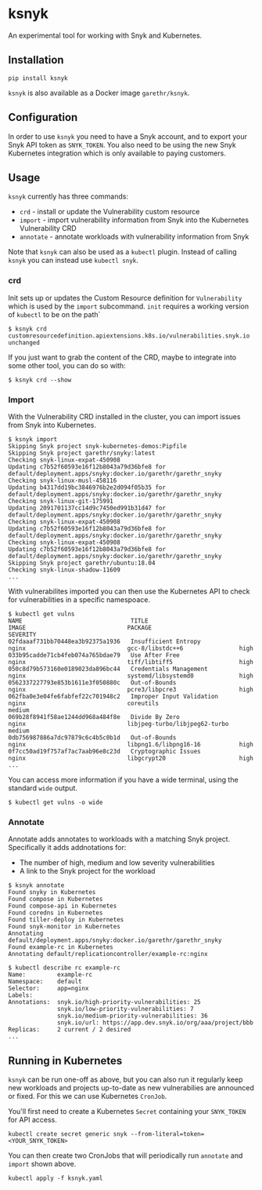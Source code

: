 # ksnyk

An experimental tool for working with Snyk and Kubernetes.


## Installation

```
pip install ksnyk
```

`ksnyk` is also available as a Docker image `garethr/ksnyk`.


## Configuration

In order to use `ksnyk` you need to have a Snyk account, and to export your Snyk API token
as `SNYK_TOKEN`. You also need to be using the new Snyk Kubernetes integration which is only
available to paying customers.

## Usage

`ksnyk` currently has three commands:

* `crd` - install or update the Vulnerability custom resource
* `import` - import vulnerability information from Snyk into the Kubernetes Vulnerability CRD
* `annotate` - annotate workloads with vulnerability information from Snyk

Note that `ksnyk` can also be used as a `kubectl` plugin. Instead of calling `ksnyk` you can instead use
`kubectl snyk`. 


### crd

Init sets up or updates the Custom Resource definition for `Vulnerability` which is used by the `import` subcommand.
`init` requires a working version of `kubectl` to be on the path`

```console
$ ksnyk crd
customresourcedefinition.apiextensions.k8s.io/vulnerabilities.snyk.io unchanged
```

If you just want to grab the content of the CRD, maybe to integrate into some other tool, you can do so with:

```script
$ ksnyk crd --show
```


### Import

With the Vulnerability CRD installed in the cluster, you can import issues from Snyk into Kubernetes.

```console
$ ksnyk import
Skipping Snyk project snyk-kubernetes-demos:Pipfile
Skipping Snyk project garethr/snyky:latest
Checking snyk-linux-expat-450908
Updating c7b52f60593e16f12b8043a79d36bfe8 for default/deployment.apps/snyky:docker.io/garethr/garethr_snyky
Checking snyk-linux-musl-458116
Updating b4317dd19bc3846976b2e2d094f05b35 for default/deployment.apps/snyky:docker.io/garethr/garethr_snyky
Checking snyk-linux-git-175991
Updating 2091701137cc14d9c7450ed991b31d47 for default/deployment.apps/snyky:docker.io/garethr/garethr_snyky
Checking snyk-linux-expat-450908
Updating c7b52f60593e16f12b8043a79d36bfe8 for default/deployment.apps/snyky:docker.io/garethr/garethr_snyky
Checking snyk-linux-expat-450908
Updating c7b52f60593e16f12b8043a79d36bfe8 for default/deployment.apps/snyky:docker.io/garethr/garethr_snyky
Skipping Snyk project garethr/ubuntu:18.04
Checking snyk-linux-shadow-11609
...
```

With vulnerabilites imported you can then use the Kubernetes API to check for vulnerabilities in a specific namespoace.

```console
$ kubectl get vulns
NAME                               TITLE                                  IMAGE                             PACKAGE                         SEVERITY
02fdaaaf731bb70448ea3b92375a1936   Insufficient Entropy                   nginx                             gcc-8/libstdc++6                high
033b95cadde71cb4feb074a765bdae79   Use After Free                         nginx                             tiff/libtiff5                   high
050c8d79b573160e0189023da896bc44   Credentials Management                 nginx                             systemd/libsystemd0             high
0562337227793e853b1611e3f050880c   Out-of-Bounds                          nginx                             pcre3/libpcre3                  high
062fba0e3e04fe6fabfef22c701948c2   Improper Input Validation              nginx                             coreutils                       medium
069b28f8941f58ae1244dd968a484f8e   Divide By Zero                         nginx                             libjpeg-turbo/libjpeg62-turbo   medium
0db756987886a7dc97879c6c4b5c0b1d   Out-of-Bounds                          nginx                             libpng1.6/libpng16-16           high
0f7cc50ad19f757af7ac7aab96e8c23d   Cryptographic Issues                   nginx                             libgcrypt20                     high
...
```

You can access more information if you have a wide terminal, using the standard `wide` output.

```console
$ kubectl get vulns -o wide
```


### Annotate

Annotate adds annotates to workloads with a matching Snyk project. Specifically it adds addnotations for:

* The number of high, medium and low severity vulnerabilities
* A link to the Snyk project for the workload

```console
$ ksnyk annotate
Found snyky in Kubernetes
Found compose in Kubernetes
Found compose-api in Kubernetes
Found coredns in Kubernetes
Found tiller-deploy in Kubernetes
Found snyk-monitor in Kubernetes
Annotating default/deployment.apps/snyky:docker.io/garethr/garethr_snyky
Found example-rc in Kubernetes
Annotating default/replicationcontroller/example-rc:nginx
```

```console
$ kubectl describe rc example-rc
Name:         example-rc
Namespace:    default
Selector:     app=nginx
Labels:       
Annotations:  snyk.io/high-priority-vulnerabilities: 25
              snyk.io/low-priority-vulnerabilities: 7
              snyk.io/medium-priority-vulnerabilities: 36
              snyk.io/url: https://app.dev.snyk.io/org/aaa/project/bbb
Replicas:     2 current / 2 desired
...
```


## Running in Kubernetes

`ksnyk` can be run one-off as above, but you can also run it regularly keep new workloads and projects
up-to-date as new vulnerabilies are announced or fixed. For this we can use Kubernetes `CronJob`.

You'll first need to create a Kubernetes `Secret` containing your `SNYK_TOKEN` for API access.

```
kubectl create secret generic snyk --from-literal=token=<YOUR_SNYK_TOKEN>
```

You can then create two CronJobs that will periodically run `annotate` and `import` shown above.

```
kubectl apply -f ksnyk.yaml
```
